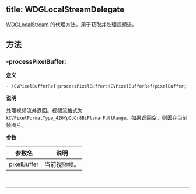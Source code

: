 title: WDGLocalStreamDelegate
---

[WDGLocalStream](url_placeholder) 的代理方法，用于获取并处理视频流。

## 方法

### -processPixelBuffer:

**定义**

```objectivec
- (CVPixelBufferRef)processPixelBuffer:(CVPixelBufferRef)pixelBuffer;
```

**说明**

处理视频流并返回。视频流格式为 `kCVPixelFormatType_420YpCbCr8BiPlanarFullRange`。如果返回空，则丢弃当前帧图片。

**参数**

 参数名 | 说明 
---|---
pixelBuffer | 当前视频帧。

</br>

---
